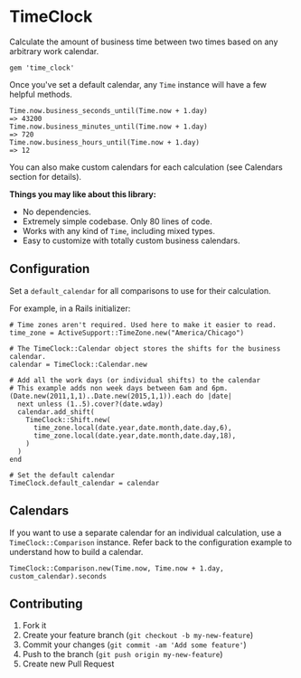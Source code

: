 # TimeClock

Calculate the amount of business time between two times based on any arbitrary work calendar.

    gem 'time_clock'

Once you've set a default calendar, any `Time` instance will have a few helpful methods.

    Time.now.business_seconds_until(Time.now + 1.day)
    => 43200
    Time.now.business_minutes_until(Time.now + 1.day)
    => 720
    Time.now.business_hours_until(Time.now + 1.day)
    => 12

You can also make custom calendars for each calculation (see Calendars section for details).

**Things you may like about this library:**

- No dependencies.
- Extremely simple codebase. Only 80 lines of code.
- Works with any kind of `Time`, including mixed types.
- Easy to customize with totally custom business calendars.

## Configuration

Set a `default_calendar` for all comparisons to use for their calculation.

For example, in a Rails initializer:

    # Time zones aren't required. Used here to make it easier to read.
    time_zone = ActiveSupport::TimeZone.new("America/Chicago")

    # The TimeClock::Calendar object stores the shifts for the business calendar.
    calendar = TimeClock::Calendar.new

    # Add all the work days (or individual shifts) to the calendar
    # This example adds non week days between 6am and 6pm.
    (Date.new(2011,1,1)..Date.new(2015,1,1)).each do |date|
      next unless (1..5).cover?(date.wday)
      calendar.add_shift(
        TimeClock::Shift.new(
          time_zone.local(date.year,date.month,date.day,6),
          time_zone.local(date.year,date.month,date.day,18),
        )
      )
    end

    # Set the default calendar
    TimeClock.default_calendar = calendar

## Calendars

If you want to use a separate calendar for an individual calculation, use a `TimeClock::Comparison` instance. Refer back to the configuration example to understand how to build a calendar.

    TimeClock::Comparison.new(Time.now, Time.now + 1.day, custom_calendar).seconds

## Contributing

1. Fork it
2. Create your feature branch (`git checkout -b my-new-feature`)
3. Commit your changes (`git commit -am 'Add some feature'`)
4. Push to the branch (`git push origin my-new-feature`)
5. Create new Pull Request
